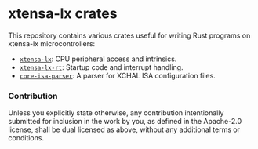 # xtensa-lx crates

This repository contains various crates useful for writing Rust programs
on xtensa-lx microcontrollers:

* [`xtensa-lx`]: CPU peripheral access and intrinsics.
* [`xtensa-lx-rt`]: Startup code and interrupt handling.
* [`core-isa-parser`]: A parser for XCHAL ISA configuration files.

[`xtensa-lx`]: https://crates.io/crates/xtensa-lx
[`xtensa-lx-rt`]: https://crates.io/crates/xtensa-lx-rt
[`core-isa-parser`]: https://crates.io/crates/core-isa-parser

### Contribution

Unless you explicitly state otherwise, any contribution intentionally submitted for inclusion in the
work by you, as defined in the Apache-2.0 license, shall be dual licensed as above, without any
additional terms or conditions.